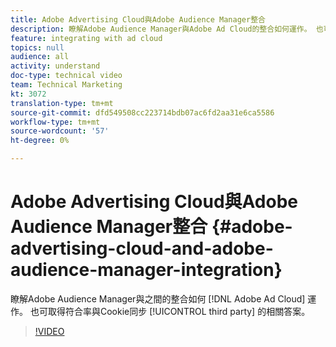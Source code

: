```yaml
---
title: Adobe Advertising Cloud與Adobe Audience Manager整合
description: 瞭解Adobe Audience Manager與Adobe Ad Cloud的整合如何運作。 也可取得符合率和協力廠商Cookie同步化的相關答案。
feature: integrating with ad cloud
topics: null
audience: all
activity: understand
doc-type: technical video
team: Technical Marketing
kt: 3072
translation-type: tm+mt
source-git-commit: dfd549508cc223714bdb07ac6fd2aa31e6ca5586
workflow-type: tm+mt
source-wordcount: '57'
ht-degree: 0%

---
```



# Adobe Advertising Cloud與Adobe Audience Manager整合 {#adobe-advertising-cloud-and-adobe-audience-manager-integration}

瞭解Adobe Audience Manager與之間的整合如何 [!DNL Adobe Ad Cloud] 運作。 也可取得符合率與Cookie同步 [!UICONTROL third party] 的相關答案。

>[!VIDEO](https://video.tv.adobe.com/v/25894/?quality=12)